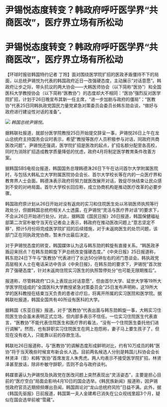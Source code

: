 # 尹锡悦态度转变？韩政府呼吁医学界“共商医改”，医疗界立场有所松动

# 尹锡悦态度转变？韩政府呼吁医学界“共商医改”，医疗界立场有所松动

【环球时报驻韩国特约记者
丁玲】面对围绕医学院扩招的医政矛盾僵持不下的局面，以总统尹锡悦为代表的韩国政府近日一改强硬态度，主动展示“对话意愿”。韩政府让步之际，带头抗议的两大协会——大韩医师协会（以下简称“医协”）和全国医科大学教授协会（以下简称“医教协”）的态度却大不相同：“医协”强烈反对医学院扩招，计划于26日晚宣布其新一任主席，“进一步加剧与政府的僵局”；“医教协”代表25日同韩执政党国民力量党紧急对策委员会委员长韩东勋会谈，“做好与政府进行建设性对话的准备”。

![](https://inews.gtimg.com/news_bt/Omie3rNY4p9mgt2P8fM3W78LJWMcjakMQ4uUUJ5S0zzrIAA/1000)
_韩国总统尹锡悦。_

据韩联社报道，就部分医学院教授25日开始提交辞呈一事，尹锡悦26日上午在龙山总统府主持国务会议时表示，希望“教授等医疗人员积极参与对话，同政府共商医改问题”。尹锡悦还强调，医学院扩招是医改的起点，扩招名额分配至各高校，同时为消除扩招造成教学质量降低的忧虑，政府4月将制定医学教育条件改善方案。

据韩国SBS电视台报道，韩国国务总理韩德洙26日下午在访问首尔大学附属医院时，与包括大韩私立大学附属医院协会会长、首尔大学校长等在内的一众医疗界和教育界人士会面。韩德洙表示政府将努力就医改展开对话，敦促尽快结束让民众感到不安的对峙局面。首尔大学校长回应称，成立协商机构是推动医疗改革的必要步骤。

韩国政府原计划从26日开始对没有返岗的实习和住院医生处以吊销医师执照等行政处分，但据韩国总统府相关人士透露，在尹锡悦“灵活与医疗界对话”的要求下，不会从26日开始进行处分。对此，据韩国《国民日报》26日报道，韩国保健福祉部第二次官朴敏守当天在记者会上表示，韩政府在推动医改问题上“意志坚定不移”，预计5月份将完成医学院扩招的后续措施，对于未返岗医生的处罚问题，该部门正在同执政党协商，暂未作出最后决定。

对于尹锡悦态度的转变，韩国媒体认为这与韩东勋的斡旋有直接关系。“韩医政矛盾迎来拐点？在韩东勋斡旋下尹总统改变强硬态度。”《中央日报》25日报道称，韩东勋24日下午与“医教协”代表进行了长达50分钟左右的闭门恳谈会。韩执政党高层相关人士在电话采访中告诉《中央日报》，在韩东勋的要求下，尹锡悦“首次放弃了强硬态度”，针对未返岗住院实习医生的执照暂停处分“也可能无限期推后”。

报道称，尽管韩政府“口头上表现出对话意愿”，但由首尔大学、延世大学等19所大学医学院组成的“全国医科大学教授紧急对策委员会”25日发布声明称，这19所大学的医科教授在结束当天负责的患者诊疗后，将离开所属的实习医院和医学院。据韩联社报道，韩国全国共有40所设有医科的大学。

据韩国《东亚日报》报道，对于“医教协”代表出面与韩东勋斡旋一事，大韩实习住院医生协会虽未表明正式立场，但内部多表示不信任。一位实习住院医生代表直言，“医教协”不能代表住院医生和医疗界的看法，“没有一个住院医生委托他们进行调解”。然而，也有辞职实习住院医生在网上抱怨称，妻子马上要生孩子了，但现在没有收入，只能靠以前的存款生活。

韩联社26日报道称，与“医教协”的调解态度形成鲜明对比，约有10万成员的韩“医协”将于当天晚些时候宣布新会长人选。目前两名候选人分别是韩国儿科协会会长林贤泽（音）和韩“医协”首席发言人朱秀虎。两人均表示不接受医学院扩招，林贤泽甚至放话，除非朴敏守辞职，否则不会与政府谈判。

韩媒普遍认为尹锡悦及执政党在医改问题上突然表现出“灵活姿态”，主要是担心目前的“医疗空白”局面会影响4月10日的国会选举。《韩民族新闻》报道称，因尹锡悦政府官员近期频频爆出丑闻，韩国舆论对“龙山总统府风险”日益不满。此外，据《韩国先驱报》日前报道，韩国第一夫人金建希已消失在公众视线里超3个月，疑似在国会选举前被“雪藏”。

